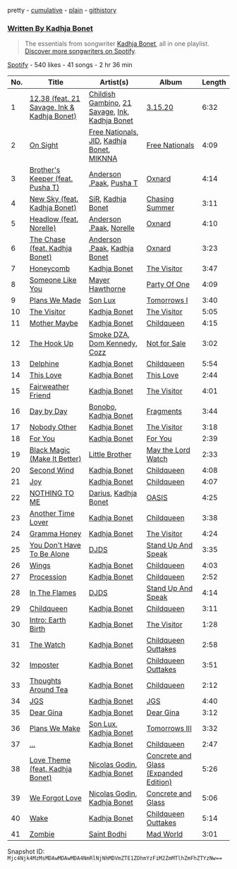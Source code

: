 pretty - [cumulative](/playlists/cumulative/37i9dQZF1EFFzE2VgSszpf.md) - [plain](/playlists/plain/37i9dQZF1EFFzE2VgSszpf) - [githistory](https://github.githistory.xyz/mackorone/spotify-playlist-archive/blob/main/playlists/plain/37i9dQZF1EFFzE2VgSszpf)

### [Written By Kadhja Bonet](https://open.spotify.com/playlist/37i9dQZF1EFFzE2VgSszpf)

> The essentials from songwriter <a href="https://artists.spotify.com/songwriter/2Qo1l3s9YqHwoM1udvQbsr">Kadhja Bonet</a>, all in one playlist\. <a href="spotify:genre:0JQ5DAqbMKFSCjnQr8QZ3O">Discover more songwriters on Spotify</a>.

[Spotify](https://open.spotify.com/user/spotify) - 540 likes - 41 songs - 2 hr 36 min

| No. | Title | Artist(s) | Album | Length |
|---|---|---|---|---|
| 1 | [12.38 \(feat\. 21 Savage, Ink & Kadhja Bonet\)](https://open.spotify.com/track/011ZwIM48eD8ee2UBpG8nK) | [Childish Gambino](https://open.spotify.com/artist/73sIBHcqh3Z3NyqHKZ7FOL), [21 Savage](https://open.spotify.com/artist/1URnnhqYAYcrqrcwql10ft), [Ink](https://open.spotify.com/artist/4ZhFCxPekpmV12n2xMeF2z), [Kadhja Bonet](https://open.spotify.com/artist/6sqZoZxe9BQwk7Zxh6STfF) | [3.15.20](https://open.spotify.com/album/600ClrWRsAr7jZ0qjaBLHz) | 6:32 |
| 2 | [On Sight](https://open.spotify.com/track/5WiShbQYrJnoG7mD961IKY) | [Free Nationals](https://open.spotify.com/artist/4596e2d3KmYzAeVenjCxfj), [JID](https://open.spotify.com/artist/6U3ybJ9UHNKEdsH7ktGBZ7), [Kadhja Bonet](https://open.spotify.com/artist/6sqZoZxe9BQwk7Zxh6STfF), [MIKNNA](https://open.spotify.com/artist/53htGvuREf9YT5LYk5HEvb) | [Free Nationals](https://open.spotify.com/album/53oqFs4q8sfqH6IPiyleEN) | 4:09 |
| 3 | [Brother's Keeper \(feat\. Pusha T\)](https://open.spotify.com/track/7GvKDZP30uHX0p8y3Kn6BM) | [Anderson .Paak](https://open.spotify.com/artist/3jK9MiCrA42lLAdMGUZpwa), [Pusha T](https://open.spotify.com/artist/0ONHkAv9pCAFxb0zJwDNTy) | [Oxnard](https://open.spotify.com/album/3rqqwtJE89WoWvMyPTvbZc) | 4:14 |
| 4 | [New Sky \(feat\. Kadhja Bonet\)](https://open.spotify.com/track/3J5fFQ0PxfKQU5putEvUoM) | [SiR](https://open.spotify.com/artist/3QTDHixorJelOLxoxcjqGx), [Kadhja Bonet](https://open.spotify.com/artist/6sqZoZxe9BQwk7Zxh6STfF) | [Chasing Summer](https://open.spotify.com/album/5zUDvKAyEKkrhYLWJJWGPQ) | 3:11 |
| 5 | [Headlow \(feat\. Norelle\)](https://open.spotify.com/track/0L38hbPRV0C4x6CH7WZe1W) | [Anderson .Paak](https://open.spotify.com/artist/3jK9MiCrA42lLAdMGUZpwa), [Norelle](https://open.spotify.com/artist/5B08rGb3FZKEEhNdsyQV8T) | [Oxnard](https://open.spotify.com/album/3rqqwtJE89WoWvMyPTvbZc) | 4:10 |
| 6 | [The Chase \(feat\. Kadhja Bonet\)](https://open.spotify.com/track/48Y9pNe30o273HGYKyMKj9) | [Anderson .Paak](https://open.spotify.com/artist/3jK9MiCrA42lLAdMGUZpwa), [Kadhja Bonet](https://open.spotify.com/artist/6sqZoZxe9BQwk7Zxh6STfF) | [Oxnard](https://open.spotify.com/album/3rqqwtJE89WoWvMyPTvbZc) | 3:23 |
| 7 | [Honeycomb](https://open.spotify.com/track/72Q94I0gbEuHDYwLxW1Tbg) | [Kadhja Bonet](https://open.spotify.com/artist/6sqZoZxe9BQwk7Zxh6STfF) | [The Visitor](https://open.spotify.com/album/4V9BgSnwEMP5yRnZE5flSP) | 3:47 |
| 8 | [Someone Like You](https://open.spotify.com/track/1rfmeLSq9SHLInp1fEsgbg) | [Mayer Hawthorne](https://open.spotify.com/artist/4d53BMrRlQkrQMz5d59f2O) | [Party Of One](https://open.spotify.com/album/7za7wEUn5JAq6yKC2SEbnj) | 4:09 |
| 9 | [Plans We Made](https://open.spotify.com/track/2SieYbWMvEVhiTSmBUALv0) | [Son Lux](https://open.spotify.com/artist/3kZdsaTYgaaolNxpnJ4iDe) | [Tomorrows I](https://open.spotify.com/album/49leS9Adpf8wPfT6fnu1Ix) | 3:40 |
| 10 | [The Visitor](https://open.spotify.com/track/6y0NaFU7hfgiWFNzRTl8dS) | [Kadhja Bonet](https://open.spotify.com/artist/6sqZoZxe9BQwk7Zxh6STfF) | [The Visitor](https://open.spotify.com/album/4V9BgSnwEMP5yRnZE5flSP) | 5:05 |
| 11 | [Mother Maybe](https://open.spotify.com/track/02JjaSuokjv0LRHjSvsdls) | [Kadhja Bonet](https://open.spotify.com/artist/6sqZoZxe9BQwk7Zxh6STfF) | [Childqueen](https://open.spotify.com/album/1rUI6iwxz81yEgS7POrqlO) | 4:15 |
| 12 | [The Hook Up](https://open.spotify.com/track/4FEuh8zuTv3IIO8BaCsQPc) | [Smoke DZA](https://open.spotify.com/artist/3kf0gOpxWtkyeMNJVDQPtd), [Dom Kennedy](https://open.spotify.com/artist/3s8alQfNnY0roAHaJh7Xxt), [Cozz](https://open.spotify.com/artist/5oFkj1qSlyBUmV5d6Edgtq) | [Not for Sale](https://open.spotify.com/album/2T0HxT77VAcbj0VHVdmUl0) | 3:02 |
| 13 | [Delphine](https://open.spotify.com/track/2ZCKfrVy8qg6Y48KyKkN94) | [Kadhja Bonet](https://open.spotify.com/artist/6sqZoZxe9BQwk7Zxh6STfF) | [Childqueen](https://open.spotify.com/album/1rUI6iwxz81yEgS7POrqlO) | 5:54 |
| 14 | [This Love](https://open.spotify.com/track/0UPy6jay9WQ2HSOiYq7nJy) | [Kadhja Bonet](https://open.spotify.com/artist/6sqZoZxe9BQwk7Zxh6STfF) | [This Love](https://open.spotify.com/album/1RTXynjOAFfVG00e1L1a1z) | 2:44 |
| 15 | [Fairweather Friend](https://open.spotify.com/track/3AI7nypBvF77O5kksonneA) | [Kadhja Bonet](https://open.spotify.com/artist/6sqZoZxe9BQwk7Zxh6STfF) | [The Visitor](https://open.spotify.com/album/4V9BgSnwEMP5yRnZE5flSP) | 4:01 |
| 16 | [Day by Day](https://open.spotify.com/track/7nnFdyYsVwFvUXB4heKZe4) | [Bonobo](https://open.spotify.com/artist/0cmWgDlu9CwTgxPhf403hb), [Kadhja Bonet](https://open.spotify.com/artist/6sqZoZxe9BQwk7Zxh6STfF) | [Fragments](https://open.spotify.com/album/4KjbNbnTnJ97kZgQkOHr6v) | 3:44 |
| 17 | [Nobody Other](https://open.spotify.com/track/4Sqkfwcm0HsUMlmmmZYTim) | [Kadhja Bonet](https://open.spotify.com/artist/6sqZoZxe9BQwk7Zxh6STfF) | [The Visitor](https://open.spotify.com/album/4V9BgSnwEMP5yRnZE5flSP) | 3:18 |
| 18 | [For You](https://open.spotify.com/track/1FF6Bb7hgRQWDEmn9iWQix) | [Kadhja Bonet](https://open.spotify.com/artist/6sqZoZxe9BQwk7Zxh6STfF) | [For You](https://open.spotify.com/album/0KcVrNao4EAsglSr9EZOLz) | 2:39 |
| 19 | [Black Magic \(Make It Better\)](https://open.spotify.com/track/19Dqy71XekURex0XMKvfR8) | [Little Brother](https://open.spotify.com/artist/0s9MrSopEoAn8JqwBipgdO) | [May the Lord Watch](https://open.spotify.com/album/5uyW47qYkSkjoh6WT6I89k) | 2:33 |
| 20 | [Second Wind](https://open.spotify.com/track/70j5IpLhG6klLJtTpYXUss) | [Kadhja Bonet](https://open.spotify.com/artist/6sqZoZxe9BQwk7Zxh6STfF) | [Childqueen](https://open.spotify.com/album/1rUI6iwxz81yEgS7POrqlO) | 4:08 |
| 21 | [Joy](https://open.spotify.com/track/5kK4NGiSPo3S2azAeStKF8) | [Kadhja Bonet](https://open.spotify.com/artist/6sqZoZxe9BQwk7Zxh6STfF) | [Childqueen](https://open.spotify.com/album/1rUI6iwxz81yEgS7POrqlO) | 4:07 |
| 22 | [NOTHING TO ME](https://open.spotify.com/track/06lMiszDlc039Ti5XRV590) | [Darius](https://open.spotify.com/artist/5vfEaoOBcK0Lzr07WN8KaK), [Kadhja Bonet](https://open.spotify.com/artist/6sqZoZxe9BQwk7Zxh6STfF) | [OASIS](https://open.spotify.com/album/6e74y0B8zXO3CEtVVFihd8) | 4:25 |
| 23 | [Another Time Lover](https://open.spotify.com/track/4nKdilQJL8BcWZXGJZzm7G) | [Kadhja Bonet](https://open.spotify.com/artist/6sqZoZxe9BQwk7Zxh6STfF) | [Childqueen](https://open.spotify.com/album/1rUI6iwxz81yEgS7POrqlO) | 3:38 |
| 24 | [Gramma Honey](https://open.spotify.com/track/5exkK5oQ55glpwY7T6BMGg) | [Kadhja Bonet](https://open.spotify.com/artist/6sqZoZxe9BQwk7Zxh6STfF) | [The Visitor](https://open.spotify.com/album/4V9BgSnwEMP5yRnZE5flSP) | 4:24 |
| 25 | [You Don't Have To Be Alone](https://open.spotify.com/track/4OLmzWtuaXy9vebMWUJ30v) | [DJDS](https://open.spotify.com/artist/0orEyXhG0KnPEDVgpctNJI) | [Stand Up And Speak](https://open.spotify.com/album/1yuarGUd1KbQPgd7jwsJox) | 3:35 |
| 26 | [Wings](https://open.spotify.com/track/3jNtJxFceUPsTTvASyY5OY) | [Kadhja Bonet](https://open.spotify.com/artist/6sqZoZxe9BQwk7Zxh6STfF) | [Childqueen](https://open.spotify.com/album/1rUI6iwxz81yEgS7POrqlO) | 4:03 |
| 27 | [Procession](https://open.spotify.com/track/2rrdr7O92fV48GgHDrzJ75) | [Kadhja Bonet](https://open.spotify.com/artist/6sqZoZxe9BQwk7Zxh6STfF) | [Childqueen](https://open.spotify.com/album/1rUI6iwxz81yEgS7POrqlO) | 2:52 |
| 28 | [In The Flames](https://open.spotify.com/track/4yOma8BbLk3wwkFgajopG9) | [DJDS](https://open.spotify.com/artist/0orEyXhG0KnPEDVgpctNJI) | [Stand Up And Speak](https://open.spotify.com/album/1yuarGUd1KbQPgd7jwsJox) | 4:14 |
| 29 | [Childqueen](https://open.spotify.com/track/10PqYtlUj6haotBAENNqqz) | [Kadhja Bonet](https://open.spotify.com/artist/6sqZoZxe9BQwk7Zxh6STfF) | [Childqueen](https://open.spotify.com/album/1rUI6iwxz81yEgS7POrqlO) | 3:11 |
| 30 | [Intro: Earth Birth](https://open.spotify.com/track/4mSKRxdLpMKMzcsYnqFKxg) | [Kadhja Bonet](https://open.spotify.com/artist/6sqZoZxe9BQwk7Zxh6STfF) | [The Visitor](https://open.spotify.com/album/4V9BgSnwEMP5yRnZE5flSP) | 1:28 |
| 31 | [The Watch](https://open.spotify.com/track/76WrBqSWbbQqQBP6sjUYc8) | [Kadhja Bonet](https://open.spotify.com/artist/6sqZoZxe9BQwk7Zxh6STfF) | [Childqueen Outtakes](https://open.spotify.com/album/5DBp30tDVgskvi4q1ykiGp) | 2:58 |
| 32 | [Imposter](https://open.spotify.com/track/5d16l8ZefLS7LKgL8VUwZw) | [Kadhja Bonet](https://open.spotify.com/artist/6sqZoZxe9BQwk7Zxh6STfF) | [Childqueen Outtakes](https://open.spotify.com/album/5DBp30tDVgskvi4q1ykiGp) | 3:51 |
| 33 | [Thoughts Around Tea](https://open.spotify.com/track/05It00he7qwMO89POQHvdQ) | [Kadhja Bonet](https://open.spotify.com/artist/6sqZoZxe9BQwk7Zxh6STfF) | [Childqueen](https://open.spotify.com/album/1rUI6iwxz81yEgS7POrqlO) | 2:12 |
| 34 | [JGS](https://open.spotify.com/track/0lYuxJG0W5ReSZ31j6Lnqv) | [Kadhja Bonet](https://open.spotify.com/artist/6sqZoZxe9BQwk7Zxh6STfF) | [JGS](https://open.spotify.com/album/09134EF46MKmsFGuFU4lZj) | 4:40 |
| 35 | [Dear Gina](https://open.spotify.com/track/3GoL5HaRpCMpVrJhP1akfh) | [Kadhja Bonet](https://open.spotify.com/artist/6sqZoZxe9BQwk7Zxh6STfF) | [Dear Gina](https://open.spotify.com/album/5eCcHgXBq66ckMzetu0VfJ) | 3:12 |
| 36 | [Plans We Make](https://open.spotify.com/track/2OAwDkzUvN3XSqWFoUj8dx) | [Son Lux](https://open.spotify.com/artist/3kZdsaTYgaaolNxpnJ4iDe), [Kadhja Bonet](https://open.spotify.com/artist/6sqZoZxe9BQwk7Zxh6STfF) | [Tomorrows III](https://open.spotify.com/album/759fWQ4pmDoPYMf1jMtrhw) | 3:32 |
| 37 | [...](https://open.spotify.com/track/4snebtF0xCyNuf3eQ1SBp8) | [Kadhja Bonet](https://open.spotify.com/artist/6sqZoZxe9BQwk7Zxh6STfF) | [Childqueen](https://open.spotify.com/album/1rUI6iwxz81yEgS7POrqlO) | 2:47 |
| 38 | [Love Theme \(feat\. Kadhja Bonet\)](https://open.spotify.com/track/42yyhfzkfJIjNHSy1deT0A) | [Nicolas Godin](https://open.spotify.com/artist/313G7P4CxkVyQGNFfxNOpC), [Kadhja Bonet](https://open.spotify.com/artist/6sqZoZxe9BQwk7Zxh6STfF) | [Concrete and Glass \(Expanded Edition\)](https://open.spotify.com/album/38L5GcyigNKgG0sfu0sJ9u) | 5:26 |
| 39 | [We Forgot Love](https://open.spotify.com/track/5eJsZTCed61pw1mY753QTZ) | [Nicolas Godin](https://open.spotify.com/artist/313G7P4CxkVyQGNFfxNOpC), [Kadhja Bonet](https://open.spotify.com/artist/6sqZoZxe9BQwk7Zxh6STfF) | [Concrete and Glass](https://open.spotify.com/album/3NOC4ce2g0iULPbC0hevQX) | 5:06 |
| 40 | [Wake](https://open.spotify.com/track/3YujvmwqVRN7JDZbEXiOji) | [Kadhja Bonet](https://open.spotify.com/artist/6sqZoZxe9BQwk7Zxh6STfF) | [Childqueen Outtakes](https://open.spotify.com/album/5DBp30tDVgskvi4q1ykiGp) | 5:14 |
| 41 | [Zombie](https://open.spotify.com/track/7LE0A2BjH23iXlBVXzBNuU) | [Saint Bodhi](https://open.spotify.com/artist/6X7nWsfLVq8lo1qePztyu5) | [Mad World](https://open.spotify.com/album/55xeus9CHAn0fy4Jo6Xs2v) | 3:01 |

Snapshot ID: `Mjc4Njk4MzMsMDAwMDAwMDA4NmRlNjNhMDVmZTE1ZDhmYzFiM2ZmMTlhZmFhZTYzNw==`
